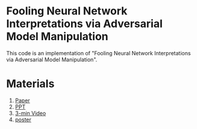 # Fooling Neural Network Interpretations via Adversarial Model Manipulation
This code is an implementation of "Fooling Neural Network Interpretations via Adversarial Model Manipulation".

# Materials

1. [Paper](https://arxiv.org/abs/1902.02041)
1. [PPT](Materials/PPT.md)
1. [3-min Video](Materials/Video.md)
1. [poster](Materials/poster.md)

